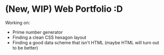 # (New, WIP) Web Portfolio :D

Working on:
- Prime number generator
- Finding a clean CSS hexagon layout
- Finding a good data scheme that isn't HTML (maybe HTML will turn out to be better)

